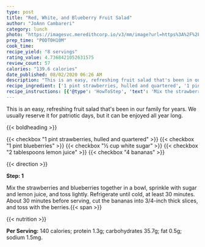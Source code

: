 ```yaml
---
type: post
title: "Red, White, and Blueberry Fruit Salad"
author: "JoAnn Cambareri"
category: lunch
photo: "https://imagesvc.meredithcorp.io/v3/mm/image?url=https%3A%2F%2Fimages.media-allrecipes.com%2Fuserphotos%2F428409.jpg"
prep_time: "P0DT0H10M"
cook_time: 
recipe_yield: "8 servings"
rating_value: 4.7368421052631575
review_count: 57
calories: "139.6 calories"
date_published: 08/02/2020 06:26 AM
description: "This is an easy, refreshing fruit salad that's been in our family for years. We usually reserve it for patriotic days, but it can be enjoyed all year long."
recipe_ingredient: ['1 pint strawberries, hulled and quartered', '1 pint blueberries', '½ cup white sugar', '2 tablespoons lemon juice', '4 bananas']
recipe_instructions: [{'@type': 'HowToStep', 'text': 'Mix the strawberries and blueberries together in a bowl, sprinkle with sugar and lemon juice, and toss lightly. Refrigerate until cold, at least 30 minutes. About 30 minutes before serving, cut the bananas into 3/4-inch thick slices, and toss with the berries.\n'}]
---
```


This is an easy, refreshing fruit salad that's been in our family for years. We usually reserve it for patriotic days, but it can be enjoyed all year long. 

{{< boldheading >}}

{{< checkbox "1 pint strawberries, hulled and quartered" >}}
{{< checkbox "1 pint blueberries" >}}
{{< checkbox "½ cup white sugar" >}}
{{< checkbox "2 tablespoons lemon juice" >}}
{{< checkbox "4  bananas" >}}


{{< direction >}}

**Step: 1**

Mix the strawberries and blueberries together in a bowl, sprinkle with sugar and lemon juice, and toss lightly. Refrigerate until cold, at least 30 minutes. About 30 minutes before serving, cut the bananas into 3/4-inch thick slices, and toss with the berries.{{< span >}}

{{< nutrition >}}

**Per Serving:** 140 calories; protein 1.3g; carbohydrates 35.7g; fat 0.5g; sodium 1.5mg.